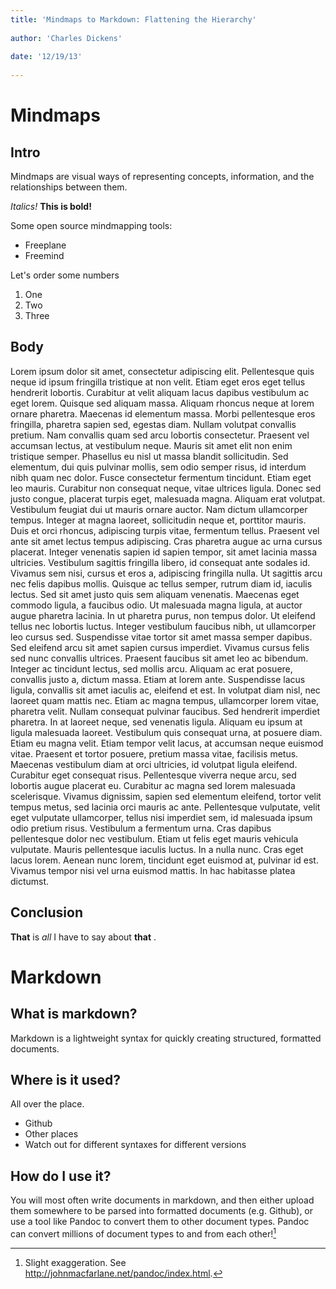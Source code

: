 ```yaml
---
title: 'Mindmaps to Markdown: Flattening the Hierarchy'
		
author: 'Charles Dickens'
		
date: '12/19/13'
		
--- 
```


# Mindmaps

## Intro

Mindmaps are visual ways of representing concepts, information, and the relationships between them.

 *Italics!* 
 **This is bold!** 

Some open source mindmapping tools:

* Freeplane
* Freemind

Let's order some numbers

1. One
1. Two
1. Three

## Body

Lorem ipsum dolor sit amet, consectetur adipiscing elit. Pellentesque quis neque id ipsum fringilla tristique at non velit. Etiam eget eros eget tellus hendrerit lobortis. Curabitur at velit aliquam lacus dapibus vestibulum ac eget lorem. Quisque sed aliquam massa. Aliquam rhoncus neque at lorem ornare pharetra. Maecenas id elementum massa. Morbi pellentesque eros fringilla, pharetra sapien sed, egestas diam. Nullam volutpat convallis pretium. Nam convallis quam sed arcu lobortis consectetur. Praesent vel accumsan lectus, at vestibulum neque. Mauris sit amet elit non enim tristique semper.
Phasellus eu nisl ut massa blandit sollicitudin. Sed elementum, dui quis pulvinar mollis, sem odio semper risus, id interdum nibh quam nec dolor. Fusce consectetur fermentum tincidunt. Etiam eget leo mauris. Curabitur non consequat neque, vitae ultrices ligula. Donec sed justo congue, placerat turpis eget, malesuada magna. Aliquam erat volutpat. Vestibulum feugiat dui ut mauris ornare auctor. Nam dictum ullamcorper tempus. Integer at magna laoreet, sollicitudin neque et, porttitor mauris. Duis et orci rhoncus, adipiscing turpis vitae, fermentum tellus. Praesent vel ante sit amet lectus tempus adipiscing. Cras pharetra augue ac urna cursus placerat.
Integer venenatis sapien id sapien tempor, sit amet lacinia massa ultricies. Vestibulum sagittis fringilla libero, id consequat ante sodales id. Vivamus sem nisi, cursus et eros a, adipiscing fringilla nulla. Ut sagittis arcu nec felis dapibus mollis. Quisque ac tellus semper, rutrum diam id, iaculis lectus. Sed sit amet justo quis sem aliquam venenatis. Maecenas eget commodo ligula, a faucibus odio. Ut malesuada magna ligula, at auctor augue pharetra lacinia. In ut pharetra purus, non tempus dolor. Ut eleifend tellus nec lobortis luctus. Integer vestibulum faucibus nibh, ut ullamcorper leo cursus sed. Suspendisse vitae tortor sit amet massa semper dapibus. Sed eleifend arcu sit amet sapien cursus imperdiet. Vivamus cursus felis sed nunc convallis ultrices. Praesent faucibus sit amet leo ac bibendum.
Integer ac tincidunt lectus, sed mollis arcu. Aliquam ac erat posuere, convallis justo a, dictum massa. Etiam at lorem ante. Suspendisse lacus ligula, convallis sit amet iaculis ac, eleifend et est. In volutpat diam nisl, nec laoreet quam mattis nec. Etiam ac magna tempus, ullamcorper lorem vitae, pharetra velit. Nullam consequat pulvinar faucibus. Sed hendrerit imperdiet pharetra. In at laoreet neque, sed venenatis ligula. Aliquam eu ipsum at ligula malesuada laoreet. Vestibulum quis consequat urna, at posuere diam. Etiam eu magna velit. Etiam tempor velit lacus, at accumsan neque euismod vitae.
Praesent et tortor posuere, pretium massa vitae, facilisis metus. Maecenas vestibulum diam at orci ultricies, id volutpat ligula eleifend. Curabitur eget consequat risus. Pellentesque viverra neque arcu, sed lobortis augue placerat eu. Curabitur ac magna sed lorem malesuada scelerisque. Vivamus dignissim, sapien sed elementum eleifend, tortor velit tempus metus, sed lacinia orci mauris ac ante. Pellentesque vulputate, velit eget vulputate ullamcorper, tellus nisi imperdiet sem, id malesuada ipsum odio pretium risus. Vestibulum a fermentum urna. Cras dapibus pellentesque dolor nec vestibulum. Etiam ut felis eget mauris vehicula vulputate. Mauris pellentesque iaculis luctus. In a nulla nunc. Cras eget lacus lorem. Aenean nunc lorem, tincidunt eget euismod at, pulvinar id est. Vivamus tempor nisi vel urna euismod mattis. In hac habitasse platea dictumst.

## Conclusion

 **That**  is *all*  I have to say about **that** .

# Markdown

## What is markdown?

Markdown is a lightweight syntax for quickly creating structured, formatted documents.

## Where is it used?

All over the place.

* Github
* Other places
* Watch out for different syntaxes for different versions

## How do I use it?

You will most often write documents in markdown, and then either upload them somewhere to be parsed into formatted documents (e.g. Github), or use a tool like Pandoc to convert them to other document types. Pandoc can convert millions of document types to and from each other![^pandoc]






[^pandoc]: Slight exaggeration. See <http://johnmacfarlane.net/pandoc/index.html>.
